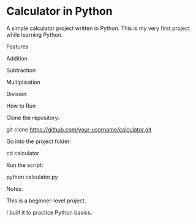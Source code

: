 # Calculator in Python


A simple calculator project written in Python.
This is my very first project while learning Python.

Features

Addition

Subtraction

Multiplication

Division

How to Run

Clone the repository:

git clone https://github.com/your-username/calculator.git


Go into the project folder:

cd calculator


Run the script:

python calculator.py

Notes:

This is a beginner-level project.

I built it to practice Python basics.
